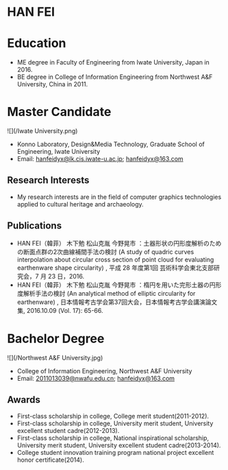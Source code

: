 # HAN FEI  
  
# Education
- ME degree in Faculty of Engineering from Iwate University, Japan in 2016.
- BE degree in College of Information Engineering from Northwest A&F University, China in 2011.
   
# Master Candidate
![](/Iwate University.png)
- Konno Laboratory, Design&Media Technology, Graduate School of Engineering, Iwate University 
- Email: hanfeidyx@lk.cis.iwate-u.ac.jp; hanfeidyx@163.com
  
## Research Interests
- My research interests are in the field of computer graphics technologies applied to cultural heritage and archaeology.
  
## Publications
- HAN FEI（韓菲） 木下勉   松山克胤   今野晃市 ：土器形状の円形度解析のための断面点群の2次曲線補間手法の検討 (A study of quadric curves interpolation about circular cross section of point cloud for evaluating earthenware shape circularity) , 平成 28 年度第1回 芸術科学会東北支部研究会，7 月 23 日，2016.
- HAN FEI（韓菲） 木下勉   松山克胤   今野晃市 ：楕円を用いた完形土器の円形度解析手法の検討 (An analytical method of elliptic circularity for earthenware) , 日本情報考古学会第37回大会，日本情報考古学会講演論文集, 2016.10.09 (Vol. 17): 65-66.
  
  
# Bachelor Degree 
![](/Northwest A&F University.jpg)
- College of Information Engineering, Northwest A&F University
- Email: 2011013039@nwafu.edu.cn; hanfeidyx@163.com
  
## Awards
- First-class scholarship in college, College merit student(2011-2012).
- First-class scholarship in college, University merit student, University excellent student cadre(2012-2013).
- First-class scholarship in college, National inspirational scholarship, University merit student, University excellent student cadre(2013-2014).
- College student innovation training program national project excellent honor certificate(2014).
